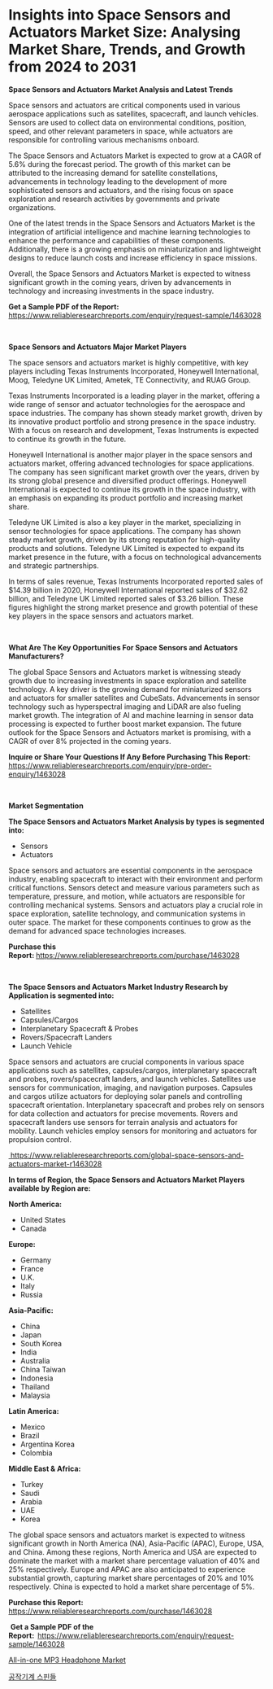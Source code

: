 <p><h1>Insights into Space Sensors and Actuators Market Size: Analysing Market Share, Trends, and Growth from 2024 to 2031</h1></p><p><strong>Space Sensors and Actuators Market Analysis and Latest Trends</strong></p>
<p><p>Space sensors and actuators are critical components used in various aerospace applications such as satellites, spacecraft, and launch vehicles. Sensors are used to collect data on environmental conditions, position, speed, and other relevant parameters in space, while actuators are responsible for controlling various mechanisms onboard. </p><p>The Space Sensors and Actuators Market is expected to grow at a CAGR of 5.6% during the forecast period. The growth of this market can be attributed to the increasing demand for satellite constellations, advancements in technology leading to the development of more sophisticated sensors and actuators, and the rising focus on space exploration and research activities by governments and private organizations.</p><p>One of the latest trends in the Space Sensors and Actuators Market is the integration of artificial intelligence and machine learning technologies to enhance the performance and capabilities of these components. Additionally, there is a growing emphasis on miniaturization and lightweight designs to reduce launch costs and increase efficiency in space missions.</p><p>Overall, the Space Sensors and Actuators Market is expected to witness significant growth in the coming years, driven by advancements in technology and increasing investments in the space industry.</p></p>
<p><strong>Get a Sample PDF of the Report:&nbsp;</strong> <a href="https://www.reliableresearchreports.com/enquiry/request-sample/1463028">https://www.reliableresearchreports.com/enquiry/request-sample/1463028</a></p>
<p>&nbsp;</p>
<p><strong>Space Sensors and Actuators Major Market Players</strong></p>
<p><p>The space sensors and actuators market is highly competitive, with key players including Texas Instruments Incorporated, Honeywell International, Moog, Teledyne UK Limited, Ametek, TE Connectivity, and RUAG Group. </p><p>Texas Instruments Incorporated is a leading player in the market, offering a wide range of sensor and actuator technologies for the aerospace and space industries. The company has shown steady market growth, driven by its innovative product portfolio and strong presence in the space industry. With a focus on research and development, Texas Instruments is expected to continue its growth in the future.</p><p>Honeywell International is another major player in the space sensors and actuators market, offering advanced technologies for space applications. The company has seen significant market growth over the years, driven by its strong global presence and diversified product offerings. Honeywell International is expected to continue its growth in the space industry, with an emphasis on expanding its product portfolio and increasing market share.</p><p>Teledyne UK Limited is also a key player in the market, specializing in sensor technologies for space applications. The company has shown steady market growth, driven by its strong reputation for high-quality products and solutions. Teledyne UK Limited is expected to expand its market presence in the future, with a focus on technological advancements and strategic partnerships.</p><p>In terms of sales revenue, Texas Instruments Incorporated reported sales of $14.39 billion in 2020, Honeywell International reported sales of $32.62 billion, and Teledyne UK Limited reported sales of $3.26 billion. These figures highlight the strong market presence and growth potential of these key players in the space sensors and actuators market.</p></p>
<p>&nbsp;</p>
<p><strong>What Are The Key Opportunities For Space Sensors and Actuators Manufacturers?</strong></p>
<p><p>The global Space Sensors and Actuators market is witnessing steady growth due to increasing investments in space exploration and satellite technology. A key driver is the growing demand for miniaturized sensors and actuators for smaller satellites and CubeSats. Advancements in sensor technology such as hyperspectral imaging and LiDAR are also fueling market growth. The integration of AI and machine learning in sensor data processing is expected to further boost market expansion. The future outlook for the Space Sensors and Actuators market is promising, with a CAGR of over 8% projected in the coming years.</p></p>
<p><strong>Inquire or Share Your Questions If Any Before Purchasing This Report:</strong> <a href="https://www.reliableresearchreports.com/enquiry/pre-order-enquiry/1463028">https://www.reliableresearchreports.com/enquiry/pre-order-enquiry/1463028</a></p>
<p>&nbsp;</p>
<p><strong>Market Segmentation</strong></p>
<p><strong>The Space Sensors and Actuators Market Analysis by types is segmented into:</strong></p>
<p><ul><li>Sensors</li><li>Actuators</li></ul></p>
<p><p>Space sensors and actuators are essential components in the aerospace industry, enabling spacecraft to interact with their environment and perform critical functions. Sensors detect and measure various parameters such as temperature, pressure, and motion, while actuators are responsible for controlling mechanical systems. Sensors and actuators play a crucial role in space exploration, satellite technology, and communication systems in outer space. The market for these components continues to grow as the demand for advanced space technologies increases.</p></p>
<p><strong>Purchase this Report:&nbsp;</strong><a href="https://www.reliableresearchreports.com/purchase/1463028">https://www.reliableresearchreports.com/purchase/1463028</a></p>
<p>&nbsp;</p>
<p><strong>The Space Sensors and Actuators Market Industry Research by Application is segmented into:</strong></p>
<p><ul><li>Satellites</li><li>Capsules/Cargos</li><li>Interplanetary Spacecraft & Probes</li><li>Rovers/Spacecraft Landers</li><li>Launch Vehicle</li></ul></p>
<p><p>Space sensors and actuators are crucial components in various space applications such as satellites, capsules/cargos, interplanetary spacecraft and probes, rovers/spacecraft landers, and launch vehicles. Satellites use sensors for communication, imaging, and navigation purposes. Capsules and cargos utilize actuators for deploying solar panels and controlling spacecraft orientation. Interplanetary spacecraft and probes rely on sensors for data collection and actuators for precise movements. Rovers and spacecraft landers use sensors for terrain analysis and actuators for mobility. Launch vehicles employ sensors for monitoring and actuators for propulsion control.</p></p>
<p><a href="https://www.reliableresearchreports.com/global-space-sensors-and-actuators-market-r1463028">&nbsp;https://www.reliableresearchreports.com/global-space-sensors-and-actuators-market-r1463028</a></p>
<p><strong>In terms of Region, the Space Sensors and Actuators Market Players available by Region are:</strong></p>
<p>
    <p> <strong> North America: </strong>
        <ul>
            <li>United States</li>
            <li>Canada</li>
        </ul>
        </p> 
    <p> <strong> Europe: </strong>
        <ul>
            <li>Germany</li>
            <li>France</li>
            <li>U.K.</li>
            <li>Italy</li>
            <li>Russia</li>
        </ul>
        </p> 
    <p> <strong> Asia-Pacific: </strong>
        <ul>
            <li>China</li>
            <li>Japan</li>
            <li>South Korea</li>
            <li>India</li>
            <li>Australia</li>
            <li>China Taiwan</li>
            <li>Indonesia</li>
            <li>Thailand</li>
            <li>Malaysia</li>
        </ul>
        </p> 
    <p> <strong> Latin America: </strong>
        <ul>
            <li>Mexico</li>
            <li>Brazil</li>
            <li>Argentina Korea</li>
            <li>Colombia</li>
        </ul>
        </p> 
    <p> <strong> Middle East & Africa: </strong>
        <ul>
            <li>Turkey</li>
            <li>Saudi</li>
            <li>Arabia</li>
            <li>UAE</li>
            <li>Korea</li>
        </ul>
    </p>
    </p>
<p><p>The global space sensors and actuators market is expected to witness significant growth in North America (NA), Asia-Pacific (APAC), Europe, USA, and China. Among these regions, North America and USA are expected to dominate the market with a market share percentage valuation of 40% and 25% respectively. Europe and APAC are also anticipated to experience substantial growth, capturing market share percentages of 20% and 10% respectively. China is expected to hold a market share percentage of 5%.</p></p>
<p><strong>Purchase this Report: </strong><a href="https://www.reliableresearchreports.com/purchase/1463028">https://www.reliableresearchreports.com/purchase/1463028</a></p>
<p>&nbsp;<strong>Get a Sample PDF of the Report:&nbsp;&nbsp;</strong><a href="https://www.reliableresearchreports.com/enquiry/request-sample/1463028">https://www.reliableresearchreports.com/enquiry/request-sample/1463028</a></p>
<p><strong></strong></p>
<p><p><a href="https://github.com/Hunterico88/Market-Research-Report-List-1/blob/main/all-in-one-mp3-headphone-market.md">All-in-one MP3 Headphone Market</a></p><p><a href="https://github.com/royErdmtyan906778/Market-Research-Report-List-2/blob/main/9883986155264.md">공작기계 스핀들</a></p></p>